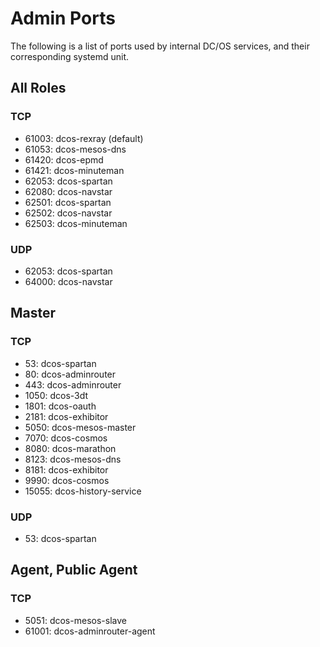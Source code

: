 # Admin Ports

The following is a list of ports used by internal DC/OS services, and their corresponding systemd unit.

## All Roles

### TCP

 - 61003: dcos-rexray (default)
 - 61053: dcos-mesos-dns
 - 61420: dcos-epmd
 - 61421: dcos-minuteman
 - 62053: dcos-spartan
 - 62080: dcos-navstar
 - 62501: dcos-spartan
 - 62502: dcos-navstar
 - 62503: dcos-minuteman

### UDP

 - 62053: dcos-spartan
 - 64000: dcos-navstar

## Master

### TCP

 - 53: dcos-spartan
 - 80: dcos-adminrouter
 - 443: dcos-adminrouter
 - 1050: dcos-3dt
 - 1801: dcos-oauth
 - 2181: dcos-exhibitor
 - 5050: dcos-mesos-master
 - 7070: dcos-cosmos
 - 8080: dcos-marathon
 - 8123: dcos-mesos-dns
 - 8181: dcos-exhibitor
 - 9990: dcos-cosmos
 - 15055: dcos-history-service

### UDP

 - 53: dcos-spartan

## Agent, Public Agent

### TCP

 - 5051: dcos-mesos-slave
 - 61001: dcos-adminrouter-agent
